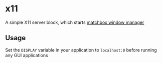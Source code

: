 # x11

A simple X11 server block, which starts [matchbox window manager](https://www.usenix.org/legacy/publications/library/proceedings/usenix03/tech/freenix03/full_papers/allum/allum_html/matchbox.html)

## Usage

Set the `DISPLAY` variable in your application to `localhost:0` before running any GUI applications
